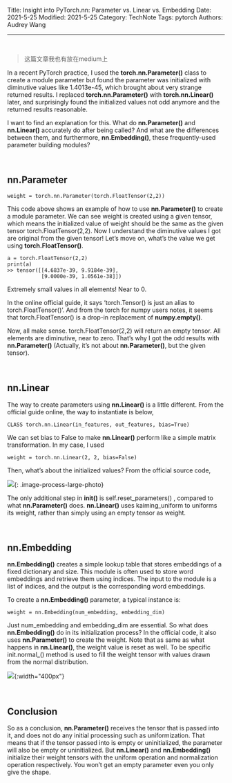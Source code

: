 Title: Insight into PyTorch.nn: Parameter vs. Linear vs. Embedding
Date: 2021-5-25
Modified: 2021-5-25
Category: TechNote
Tags: pytorch
Authors: Audrey Wang

---

<br />

> 这篇文章我也有放在medium上

In a recent PyTorch practice, I used the **torch.nn.Parameter()** class to create a module parameter but found the parameter was initialized with diminutive values like 1.4013e-45, which brought about very strange returned results. I replaced **torch.nn.Parameter()** with **torch.nn.Linear()** later, and surprisingly found the initialized values not odd anymore and the returned results reasonable.

I want to find an explanation for this. What do **nn.Parameter()** and **nn.Linear()** accurately do after being called? And what are the differences between them, and furthermore, **nn.Embedding()**, these frequently-used parameter building modules?

<br />

## nn.Parameter

```text
weight = torch.nn.Parameter(torch.FloatTensor(2,2))
```

This code above shows an example of how to use **nn.Parameter()** to create a module parameter. We can see weight is created using a given tensor, which means the initialized value of weight should be the same as the given tensor torch.FloatTensor(2,2). Now I understand the diminutive values I got are original from the given tensor! Let’s move on, what’s the value we get using **torch.FloatTensor()**.

```text
a = torch.FloatTensor(2,2)
print(a)
>> tensor([[4.6837e-39, 9.9184e-39],
           [9.0000e-39, 1.0561e-38]])
```

Extremely small values in all elements! Near to 0.

In the online official guide, it says ‘torch.Tensor() is just an alias to torch.FloatTensor()’. And from the torch for numpy users notes, it seems that torch.FloatTensor() is a drop-in replacement of **numpy.empty()**.

Now, all make sense. torch.FloatTensor(2,2) will return an empty tensor. All elements are diminutive, near to zero. That’s why I got the odd results with **nn.Parameter()** (Actually, it’s not about **nn.Parameter()**, but the given tensor).

<br />

## nn.Linear

The way to create parameters using **nn.Linear()** is a little different. From the official guide online, the way to instantiate is below,

```text
CLASS torch.nn.Linear(in_features, out_features, bias=True)
```

We can set bias to False to make **nn.Linear()** perform like a simple matrix transformation. In my case, I used

```text
weight = torch.nn.Linear(2, 2, bias=False)
```

Then, what’s about the initialized values? From the official source code,

![]({static}/pictures/2.png){: .image-process-large-photo}

The only additional step in **__init__()** is self.reset_parameters() , compared to what **nn.Parameter()** does. **nn.Linear()** uses kaiming_uniform to uniforms its weight, rather than simply using an empty tensor as weight.

<br />

## nn.Embedding

**nn.Embedding()** creates a simple lookup table that stores embeddings of a fixed dictionary and size. This module is often used to store word embeddings and retrieve them using indices. The input to the module is a list of indices, and the output is the corresponding word embeddings.

To create a **nn.Embedding()** parameter, a typical instance is:
```text
weight = nn.Embedding(num_embedding, embedding_dim)
```

Just num_embedding and embedding_dim are essential. So what does **nn.Embedding()** do in its initialization process? In the official code, it also uses **nn.Parameter()** to create the weight. Note that as same as what happens in **nn.Linear()**, the weight value is reset as well. To be specific init.normal_() method is used to fill the weight tensor with values drawn from the normal distribution.

![]({static}/pictures/3.png){:width="400px"}

<br />

## Conclusion
So as a conclusion, **nn.Parameter()** receives the tensor that is passed into it, and does not do any initial processing such as uniformization. That means that if the tensor passed into is empty or uninitialized, the parameter will also be empty or uninitialized. But **nn.Linear()** and **nn.Embedding()** initialize their weight tensors with the uniform operation and normalization operation respectively. You won’t get an empty parameter even you only give the shape.